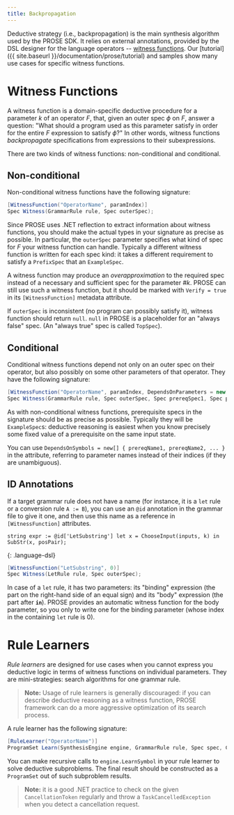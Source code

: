 ```yaml
---
title: Backpropagation
---
```


Deductive strategy (i.e., backpropagation) is the main synthesis algorithm used by the PROSE SDK.
It relies on external annotations, provided by the DSL designer for the language operators -- [witness functions](#witness-functions).
Our [tutorial]({{ site.baseurl }}/documentation/prose/tutorial) and samples show many use cases for specific witness functions.

# Witness Functions
A witness function is a domain-specific deductive procedure for a parameter $k$ of an operator $F$, that, given an outer spec $\phi$ on $F$, answer a question: "What should a program used as this parameter satisfy in order for the entire $F$ expression to satisfy $\phi$?"
In other words, witness functions *backpropagate* specifications from expressions to their subexpressions.

There are two kinds of witness functions: non-conditional and conditional.

## Non-conditional
Non-conditional witness functions have the following signature:

``` csharp
[WitnessFunction("OperatorName", paramIndex)]
Spec Witness(GrammarRule rule, Spec outerSpec);
```

Since PROSE uses .NET reflection to extract information about witness functions, you should make the actual types in your signature as precise as possible.
In particular, the `outerSpec` parameter specifies what kind of spec for $F$ your witness function can handle.
Typically a different witness function is written for each spec kind: it takes a different requirement to satisfy a `PrefixSpec` that an `ExampleSpec`.

A witness function may produce an *overapproximation* to the required spec instead of a necessary and sufficient spec for the parameter #$k$.
PROSE can still use such a witness function, but it should be marked with `Verify = true` in its `[WitnessFunction]` metadata attribute.

If `outerSpec` is inconsistent (no program can possibly satisfy it), witness function should return `null`.
`null` in PROSE is a placeholder for an "always false" spec.
(An "always true" spec is called `TopSpec`).

## Conditional

Conditional witness functions depend not only on an outer spec on their operator, but also possibly on some other parameters of that operator.
They have the following signature:

``` csharp
[WitnessFunction("OperatorName", paramIndex, DependsOnParameters = new[] { prereqParam1, prereqParam2, ... }]
Spec Witness(GrammarRule rule, Spec outerSpec, Spec prereqSpec1, Spec prereqSpec2, ...);
```

As with non-conditional witness functions, prerequisite specs in the signature should be as precise as possible.
Typically they will be `ExampleSpec`s: deductive reasoning is easiest when you know precisely some fixed value of a prerequisite on the same input state.

You can use `DependsOnSymbols = new[] { prereqName1, prereqName2, ... }` in the attribute, referring to parameter names instead of their indices (if they are unambiguous).

## ID Annotations
If a target grammar rule does not have a name (for instance, it is a `let` rule or a conversion rule `A := B`), you can use an `@id` annotation in the grammar file to give it one, and then use this name as a reference in `[WitnessFunction]` attributes.

```
string expr := @id['LetSubstring'] let x = ChooseInput(inputs, k) in SubStr(x, posPair);
```
{: .language-dsl}

``` csharp
[WitnessFunction("LetSubstring", 0)]
Spec Witness(LetRule rule, Spec outerSpec);
```

In case of a `let` rule, it has two parameters: its "binding" expression (the part on the right-hand side of an equal sign) and its "body" expression (the part after **`in`**).
PROSE provides an automatic witness function for the body parameter, so you only to write one for the binding parameter (whose index in the containing `let` rule is $0$).

# Rule Learners
*Rule learners* are designed for use cases when you cannot express you deductive logic in terms of witness functions on individual parameters.
They are mini-strategies: search algorithms for one grammar rule.

> **Note:** Usage of rule learners is generally discouraged: if you can describe deductive reasoning as a witness function, PROSE framework can do a more aggressive optimization of its search process.

A rule learner has the following signature:

``` csharp
[RuleLearner("OperatorName")]
ProgramSet Learn(SynthesisEngine engine, GrammarRule rule, Spec spec, CancellationToken token);
```

You can make recursive calls to `engine.LearnSymbol` in your rule learner to solve deductive subproblems.
The final result should be constructed as a `ProgramSet` out of such subproblem results.

> **Note:** it is a good .NET practice to check on the given `CancellationToken` regularly and throw a `TaskCancelledException` when you detect a cancellation request.
